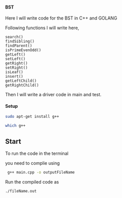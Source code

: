 #### BST

Here I will write code for the BST in C++ and GOLANG

Following functions I will write here,

    search()
    findSibling()
    findParent()
    isPrimeEvenOdd()
    getLeft()
    setLeft()
    getRight()
    setRight()
    isLeaf()
    insert()
    getLeftChild()
    getRightChild()

Then I will write a driver code in main and test.

#### Setup

```bash
sudo apt-get install g++
```

```bash
which g++
```

## Start

To run the code in the terminal

you need to complie using
```bash
 g++ main.cpp -o outputFileName
```

Run the compiled code as
```bash
./fileName.out
```



